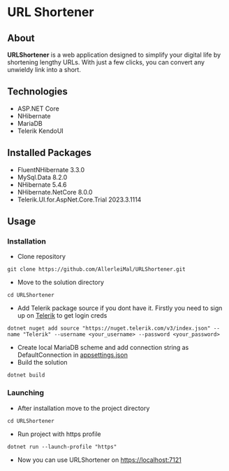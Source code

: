 # URL Shortener

## About

**URLShortener** is a web application designed to simplify your digital life by shortening lengthy URLs. With just a few
clicks, you can convert any unwieldy link into a short.

## Technologies

- ASP.NET Core
- NHibernate
- MariaDB
- Telerik KendoUI

## Installed Packages
- FluentNHibernate 3.3.0
- MySql.Data 8.2.0
- NHibernate 5.4.6
- NHibernate.NetCore 8.0.0
- Telerik.UI.for.AspNet.Core.Trial 2023.3.1114

## Usage
### Installation
- Clone repository
```
git clone https://github.com/AllerleiMal/URLShortener.git
```
- Move to the solution directory
```
cd URLShortener
```
- Add Telerik package source if you dont have it. Firstly you need to sign up on [Telerik](https://identity.telerik.com/login) to get login creds
```
dotnet nuget add source "https://nuget.telerik.com/v3/index.json" --name "Telerik" --username <your_username> --password <your_password>
```
- Create local MariaDB scheme and add connection string as DefaultConnection in [appsettings.json](https://github.com/AllerleiMal/URLShortener/blob/dev/URLShortener/appsettings.json)
- Build the solution
```
dotnet build
```
### Launching
- After installation move to the project directory
```
cd URLShortener
```
- Run project with https profile
```
dotnet run --launch-profile "https"
```
- Now you can use URLShortener on [https://localhost:7121](https://localhost:7121)
